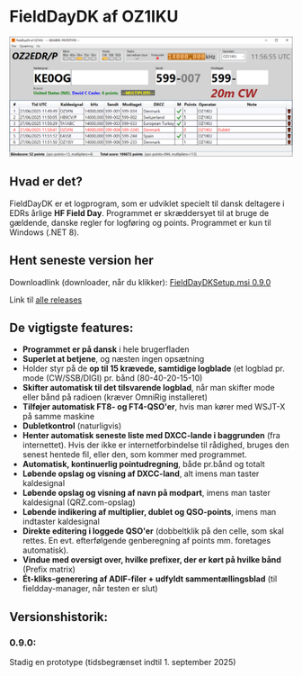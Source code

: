 # FieldDayDK af OZ1IKU
![main window](https://raw.githubusercontent.com/MartinChristiansen/FieldDayDK-Releases/master/screenshot.png)

## Hvad er det?
FieldDayDK er et logprogram, som er udviklet specielt til dansk deltagere i EDRs årlige **HF Field Day**. Programmet er skræddersyet til at bruge de gældende, danske regler for logføring og points. Programmet er kun til Windows (.NET 8).

## Hent seneste version her
Downloadlink (downloader, når du klikker): [FieldDayDKSetup.msi 0.9.0](https://github.com/MartinChristiansen/FieldDayDK-Releases/releases/download/v1.0.0/FieldDayDKSetup.msi)

Link til [alle releases](https://github.com/MartinChristiansen/FieldDayDK-Releases/releases)


## De vigtigste features:
- **Programmet er på dansk** i hele brugerfladen
- **Superlet at betjene**, og næsten ingen opsætning
- Holder styr på de **op til 15 krævede, samtidige logblade** (et logblad pr. mode (CW/SSB/DIGI) pr. bånd (80-40-20-15-10)
- **Skifter automatisk til det tilsvarende logblad**, når man skifter mode eller bånd på radioen (kræver OmniRig installeret)
- **Tilføjer automatisk FT8- og FT4-QSO'er**, hvis man kører med WSJT-X på samme maskine
- **Dubletkontrol** (naturligvis)
- **Henter automatisk seneste liste med DXCC-lande i baggrunden** (fra internettet). Hvis der ikke er internetforbindelse til rådighed, bruges den senest hentede fil, eller den, som kommer med programmet.
- **Automatisk, kontinuerlig pointudregning**, både pr.bånd og totalt
- **Løbende opslag og visning af DXCC-land**, alt imens man taster kaldesignal
- **Løbende opslag og visning af navn på modpart**, imens man taster kaldesignal (QRZ.com-opslag)
- **Løbende indikering af multiplier, dublet og QSO-points**, imens man indtaster kaldesignal
- **Direkte editering i loggede QSO'er** (dobbeltklik på den celle, som skal rettes. En evt. efterfølgende genberegning af points mm. foretages automatisk).
- **Vindue med oversigt over, hvilke prefixer, der er kørt på hvilke bånd** (Prefix matrix)
- **Ét-kliks-generering af ADIF-filer + udfyldt sammentællingsblad** (til fieldday-manager, når testen er slut)
  
## Versionshistorik:
### 0.9.0:
Stadig en prototype (tidsbegrænset indtil 1. september 2025)

